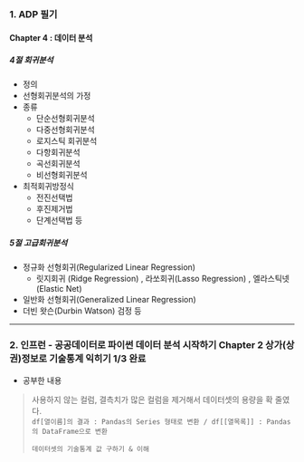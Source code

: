 ### 1. ADP 필기
#### Chapter 4 : 데이터 분석    

##### 4절 회귀분석
- 정의
- 선형회귀분석의 가정 
- 종류 
  - 단순선형회귀분석
  - 다중선형회귀분석
  - 로지스틱 회귀분석
  - 다항회귀분석
  - 곡선회귀분석
  - 비선형회귀분석
- 최적회귀방정식 
  - 전진선택법
  - 후진제거법
  - 단계선택법 등

##### 5절 고급회귀분석
- 정규화 선형회귀(Regularized Linear Regression) 
  - 릿지회귀 (Ridge Regression) , 라쏘회귀(Lasso Regression) , 엘라스틱넷(Elastic Net) 
- 일반화 선형회귀(Generalized Linear Regression)
- 더빈 왓슨(Durbin Watson) 검정  등    

                
- - -             

### 2. 인프런 - 공공데이터로 파이썬 데이터 분석 시작하기 Chapter 2 상가(상권)정보로 기술통계 익히기 1/3 완료
   
- 공부한 내용
> 사용하지 않는 컬럼, 결측치가 많은 컬럼을 제거해서 데이터셋의 용량을 확 줄였다.    
> ```df[열이름]의 결과 : Pandas의 Series 형태로 변환 / df[[열목록]] : Pandas의 DataFrame으로 변환   ```
> ```df.loc[행,열]로 값을 가져오기 / df.iloc[]로 슬라이싱을 통해 데이터를 가져오기
> 데이터셋의 기술통계 값 구하기 & 이해
